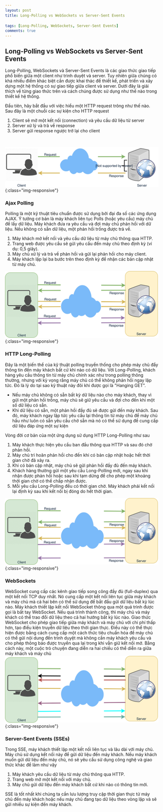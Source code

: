 ```yaml
---
layout: post
title: Long-Polling vs WebSockets vs Server-Sent Events

tags: [Long-Polling, WebSockets, Server-Sent Events]
comments: true
---
```

## Long-Polling vs WebSockets vs Server-Sent Events
Long-Polling, WebSockets và Server-Sent Events là các giao thức giao tiếp phổ biến giữa một client như trình duyệt và server. Tuy nhiên giữa chúng có khá nhiều điểm khác biệt cần được khai thác để thiết kế, phát triển và xây dựng một hệ thống có sự giao tiếp giữa client và server. Dưới đây là giải thích về từng giao thức trên và cách chúng được sử dụng như thế nào trong thiết kế hệ thống.

Đầu tiên, hãy bắt đầu với việc hiểu một HTTP request trông như thế nào. Sau đây là một chuỗi các sự kiện cho HTTP request

1. Client sẽ mở một kết nối (connection) và yêu cầu dữ liệu từ server
2. Server xử lý và trả về response
3. Server gửi response ngược trở lại cho client

<br>

![CAPTheoremSystemDesign](../images/long-polling-websockets-see/http-request.svg){:class="img-responsive"}

### Ajax Polling
Polling là một kỹ thuật tiêu chuẩn được sử dụng bởi đại đa số các ứng dụng AJAX. Ý tưởng cơ bản là máy khách liên tục Polls (hoặc yêu cầu) máy chủ để lấy dữ liệu. Máy khách đưa ra yêu cầu và đợi máy chủ phản hồi với dữ liệu. Nếu không có sẵn dữ liệu, một phản hồi trống được trả về.

1. Máy khách mở kết nối và yêu cầu dữ liệu từ máy chủ thông qua HTTP. 
2. Trang web được yêu cầu sẽ gửi yêu cầu đến máy chủ theo định kỳ (ví dụ: 0,5 giây). 
3. Máy chủ xử lý và trả về phản hồi và gửi lại phản hồi cho máy client.
4. Máy khách lặp lại ba bước trên theo định kỳ để nhận các bản cập nhật từ máy chủ.

![ajax-polling](../images/long-polling-websockets-see/ajax-polling.svg){:class="img-responsive"}

### HTTP Long-Polling
Đây là một biến thể của kỹ thuật polling truyền thống cho phép máy chủ đẩy thông tin đến máy khách bất cứ khi nào có dữ liệu. Với Long-Polling, khách hàng yêu cầu thông tin từ máy chủ chính xác như trong polling thông thường, nhưng với kỳ vọng rằng máy chủ có thể không phản hồi ngay lập tức. Đó là lý do tại sao kỹ thuật này đôi khi được gọi là "Hanging GET".

* Nếu máy chủ không có sẵn bất kỳ dữ liệu nào cho máy khách, thay vì gửi một phản hồi trống, máy chủ sẽ giữ yêu cầu và đợi cho đến khi một số dữ liệu có sẵn. 
* Khi dữ liệu có sẵn, một phản hồi đầy đủ sẽ được gửi đến máy khách. Sau đó, máy khách ngay lập tức yêu cầu lại thông tin từ máy chủ để máy chủ hầu như luôn có sẵn yêu cầu chờ sẵn mà nó có thể sử dụng để cung cấp dữ liệu đáp ứng một sự kiện

Vòng đời cơ bản của một ứng dụng sử dụng HTTP Long-Polling như sau

1. Máy khách thực hiện yêu cầu ban đầu thông qua HTTP và sau đó chờ phản hồi. 
2. Máy chủ trì hoãn phản hồi cho đến khi có bản cập nhật hoặc hết thời gian chờ đã xảy ra. 
3. Khi có bản cập nhật, máy chủ sẽ gửi phản hồi đầy đủ đến máy khách. 
4. Khách hàng thường gửi một yêu cầu Long-Polling mới, ngay sau khi nhận được phản hồi hoặc sau khi tạm dừng để cho phép một khoảng thời gian chờ có thể chấp nhận được. 
5. Mỗi yêu cầu Long-Polling đều có thời gian chờ. Máy khách phải kết nối lại định kỳ sau khi kết nối bị đóng do hết thời gian.

![Long-polling](../images/long-polling-websockets-see/long-polling.svg)
{:class="img-responsive"}

### WebSockets

WebSocket cung cấp các kênh giao tiếp song công đầy đủ (full-duplex) qua một kết nối TCP duy nhất. Nó cung cấp một kết nối liên tục giữa máy khách và máy chủ mà cả hai bên có thể sử dụng để bắt đầu gửi dữ liệu bất kỳ lúc nào. Máy khách thiết lập kết nối WebSocket thông qua một quá trình được gọi là bắt tay WebSocket. Nếu quá trình thành công, thì máy chủ và máy khách có thể trao đổi dữ liệu theo cả hai hướng bất kỳ lúc nào. Giao thức WebSocket cho phép giao tiếp giữa máy khách và máy chủ với chi phí thấp hơn, tạo điều kiện truyền dữ liệu theo thời gian thực. Điều này có thể thực hiện được bằng cách cung cấp một cách thức tiêu chuẩn hóa để máy chủ có thể gửi nội dung đến trình duyệt mà không cần máy khách yêu cầu và cho phép thông báo được truyền qua lại trong khi vẫn giữ kết nối mở. Bằng cách này, một cuộc trò chuyện đang diễn ra hai chiều có thể diễn ra giữa máy khách và máy chủ
![Websocket](../images/long-polling-websockets-see/websocket.svg)
{:class="img-responsive"}

### Server-Sent Events (SSEs)
Trong SSE, máy khách thiết lập một kết nối liên tục và lâu dài với máy chủ. Máy chủ sử dụng kết nối này để gửi dữ liệu đến máy khách. Nếu máy khách muốn gửi dữ liệu đến máy chủ, nó sẽ yêu cầu sử dụng công nghệ và giao thức khác để làm như vậy

1. Máy khách yêu cầu dữ liệu từ máy chủ thông qua HTTP. 
2. Trang web mở một kết nối với máy chủ. 
3. Máy chủ gửi dữ liệu đến máy khách bất cứ khi nào có thông tin mới.

SSE là tốt nhất khi chúng ta cần lưu lượng truy cập thời gian thực từ máy chủ đến máy khách hoặc nếu máy chủ đang tạo dữ liệu theo vòng lặp và sẽ gửi nhiều sự kiện đến máy khách.

